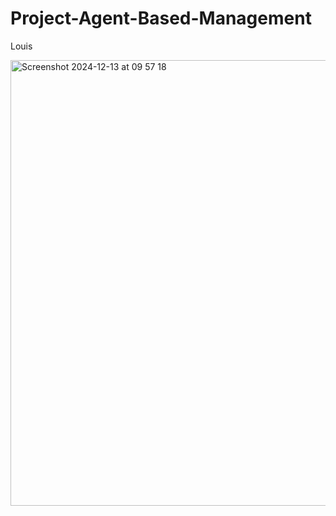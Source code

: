 # Project-Agent-Based-Management

Louis

<img width="713" alt="Screenshot 2024-12-13 at 09 57 18" src="https://github.com/user-attachments/assets/437155b5-618c-48dd-916a-0976636ffa64" />
